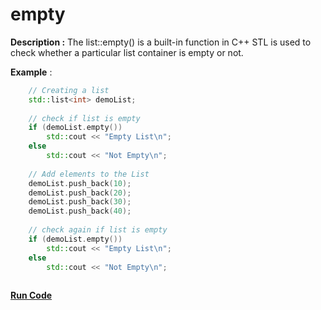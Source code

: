 # empty

**Description :** The list::empty() is a built-in function in C++ STL is used to check whether a particular list container is empty or not. 

**Example** :
```cpp
    // Creating a list 
    std::list<int> demoList; 
  
    // check if list is empty 
    if (demoList.empty()) 
        std::cout << "Empty List\n"; 
    else
        std::cout << "Not Empty\n"; 
  
    // Add elements to the List 
    demoList.push_back(10); 
    demoList.push_back(20); 
    demoList.push_back(30); 
    demoList.push_back(40); 
  
    // check again if list is empty 
    if (demoList.empty()) 
        std::cout << "Empty List\n"; 
    else
        std::cout << "Not Empty\n"; 
         
```
**[Run Code](https://rextester.com/FUDA29617)**
